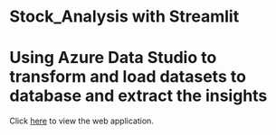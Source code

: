 # Stock_Analysis with Streamlit 
# Using Azure Data Studio to transform and load datasets to database and extract the insights

Click [here](https://hector29.streamlit.app/) to view the web application.
